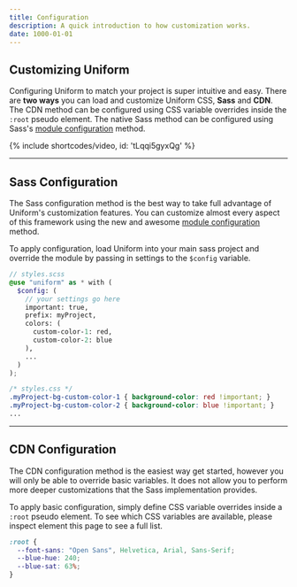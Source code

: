 ```yaml
---
title: Configuration
description: A quick introduction to how customization works.
date: 1000-01-01
---
```


## Customizing Uniform

Configuring Uniform to match your project is super intuitive and easy. There are **two ways** you can load and customize Uniform CSS, **Sass** and **CDN**. The CDN method can be configured using CSS variable overrides inside the `:root` pseudo element. The native Sass method can be configured using Sass's [module configuration](https://sass-lang.com/documentation/at-rules/use#configuration) method.

{% include shortcodes/video, id: 'tLqqi5gyxQg' %}

---

## Sass Configuration

The Sass configuration method is the best way to take full advantage of Uniform's customization features. You can customize almost every aspect of this framework using the new and awesome [module configuration](https://sass-lang.com/documentation/at-rules/use#configuration) method.

To apply configuration, load Uniform into your main sass project and override the module by passing in settings to the `$config` variable.

```scss
// styles.scss
@use "uniform" as * with (
  $config: (
    // your settings go here
    important: true,
    prefix: myProject,
    colors: (
      custom-color-1: red,
      custom-color-2: blue
    ),
    ...
  )
);
```

```css
/* styles.css */
.myProject-bg-custom-color-1 { background-color: red !important; }
.myProject-bg-custom-color-2 { background-color: blue !important; }
...
```

---

## CDN Configuration

The CDN configuration method is the easiest way get started, however you will only be able to override basic variables. It does not allow you to perform more deeper customizations that the Sass implementation provides.

To apply basic configuration, simply define CSS variable overrides inside a `:root` pseudo element. To see which CSS variables are available, please inspect element this page to see a full list.

```css
:root {
  --font-sans: "Open Sans", Helvetica, Arial, Sans-Serif;
  --blue-hue: 240;
  --blue-sat: 63%;
}
```
